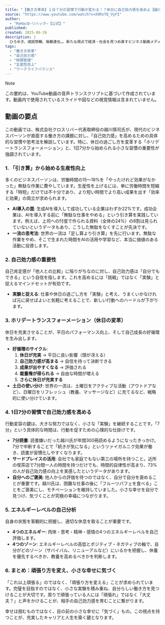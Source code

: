 ```yaml
---
title: "【働き方革命】１日７分の習慣で行動が変わる！？休日に自己効力感を高めよ【越川慎司】"
source: "https://www.youtube.com/watch?v=XORxTQ_VyFI"
author:
  - "ReHacQ−リハック−【公式】"
published: 
created: 2025-06-26
description: |
  ひろゆき、成田悠輔、後藤達也…、新たな視点で経済・社会を見つめ直すビジネス動画メディア「ReHacQ」！今回は、普通のビジネスパーソンである我々と、一流と呼ばれる人々の考え方や行動にどんな違いがあるのかを知って、日々の仕事や生活に役立てよう！という企画。行動経済学のプロ・越川慎司さんに、「世界の一流の休み方」について詳しくお話を伺います。
tags:
  - "働き方改革"
  - "自己効力感"
  - "時間管理"
  - "生産性向上"
  - "ワークライフバランス"
---
```


> [!NOTE]
> この要約は、YouTube動画の音声トランスクリプトに基づいて作成されています。動画内で使用されているスライドや図などの視覚情報は含まれていません。

## 動画の要点

この動画では、株式会社クロスリバー代表取締役の越川慎司氏が、現代のビジネスパーソンが直面する働き方の課題に対し、「自己効力感」を高めるための具体的な習慣や思考法を解説しています。特に、休日の過ごし方を変革する「ホリデートランスフォーメーション」と、1日7分から始められる小さな習慣の重要性が強調されています。

### 1. 「引き算」から始める生産性向上

多くのビジネスパーソンは、労働時間の15〜18%を「やったけれど効果がなかった」無駄な作業に費やしています。生産性を上げるには、単に労働時間を短縮する「時短」だけでは不十分であり、より短い時間でより高い成果を出す「効率と効果」の両立が求められます。

* **AI導入の罠**: 生成AIを導入して成功している企業はわずか22%です。成功企業は、AIを導入する前に「無駄な仕事をやめる」という引き算を実践しています。例えば、上司への忖度で作られる資料（全体の24%）の8割は見られていないというデータもあり、こうした無駄をなくすことが先決です。
* **一流の思考法**: 世界の一流は「足し算より引き算」を先に行います。無駄な作業をやめ、そこで生まれた時間をAIの活用や学習など、本当に価値のある活動に投資します。

### 2. 自己効力感の重要性

自己肯定感が「他人との比較」に陥りがちなのに対し、自己効力感は「自分でもできる」という自信を指します。これを高めるには「挑戦」ではなく「実験」と捉えるマインドセットが有効です。

* **実験と捉える**: 仕事や休日の過ごし方を「実験」と考え、うまくいかなければ元に戻せばよいと気軽に考えることで、新しい行動へのハードルが下がります。

### 3. ホリデートランスフォーメーション（休日の変革）

休日を充実させることが、平日のパフォーマンス向上、そして自己成長の好循環を生み出します。

* **好循環のサイクル**:
    1. **休日が充実** → 平日に良い影響（頭が冴える）
    2. **自己効力感が高まる** → 自信を持って決断できる
    3. **成果が出やすくなる** → 評価される
    4. **裁量権が得られる** → 自由な時間が増える
    5. **さらに休日が充実する**
* **土日の使い分け**: 世界の一流は、土曜日をアクティブな活動（アウトドアなど）、日曜日をリフレッシュ（教養、マッサージなど）に充てるなど、戦略的に使い分けています。

### 4. 1日7分の習慣で自己効力感を高める

行動変容の鍵は、大きな努力ではなく、小さな「実験」を継続することです。「7分」という具体的な時間は、行動を促すための心理的な仕掛けです。

* **7分読書**: 読書嫌いだった越川氏が年間300冊読めるようになったきっかけ。7分で中断することで「続きが気になる」というツァイガルニク効果が働き、読書が習慣化しやすくなります。
* **サードプレイスの活用**: 会社でも家庭でもない第三の場所を持つこと。近所の喫茶店で7分間一人の時間を持つだけでも、時間的自律性が高まり、73%の人が自己効力感の向上を実感したというデータがあります。
* **自分へのご褒美**: 他人からの評価を待つのではなく、自分で自分を褒めることが重要です。越川氏は、困難な仕事の後に「フルーツパフェを食べる」ことをご褒美にし、モチベーションを維持していました。小さな幸せを自分で見つけ、気づくことが究極の幸福につながります。

### 5. エネルギーレベルの自己分析

自身の状態を客観的に把握し、適切な休息を取ることが重要です。

* **4つのエネルギー**: 肉体・思考・精神・感情の4つのエネルギーレベルを自己評価します。
* **4つのゾーン**: エネルギーレベルの高低とポジティブ・ネガティブの軸で、自分がどのゾーン（サバイバル、リニューアルなど）にいるかを把握し、休養を優先するべきか、教養を高めるべきかを判断します。

### 6. まとめ：頑張り方を変え、小さな幸せに気づく

「これ以上頑張る」のではなく、「頑張り方を変える」ことが求められています。完璧を目指すのではなく、小さな実験を積み重ね、自分らしい働き方を見つけることが大切です。周りで頑張っている人には「頑張れ」ではなく「大丈夫？」と声をかけることが、相手の自己効力感を育むことに繋がります。

幸せは掴むものではなく、目の前の小さな幸せに「気づく」もの。この視点を持つことが、充実したキャリアと人生を築く鍵となります。
